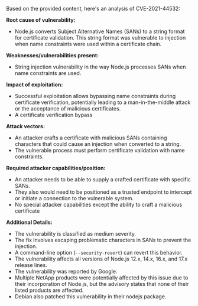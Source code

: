 Based on the provided content, here's an analysis of CVE-2021-44532:

**Root cause of vulnerability:**
- Node.js converts Subject Alternative Names (SANs) to a string format for certificate validation. This string format was vulnerable to injection when name constraints were used within a certificate chain.

**Weaknesses/vulnerabilities present:**
- String injection vulnerability in the way Node.js processes SANs when name constraints are used.

**Impact of exploitation:**
- Successful exploitation allows bypassing name constraints during certificate verification, potentially leading to a man-in-the-middle attack or the acceptance of malicious certificates.
- A certificate verification bypass

**Attack vectors:**
- An attacker crafts a certificate with malicious SANs containing characters that could cause an injection when converted to a string. 
- The vulnerable process must perform certificate validation with name constraints.

**Required attacker capabilities/position:**
- An attacker needs to be able to supply a crafted certificate with specific SANs.
- They also would need to be positioned as a trusted endpoint to intercept or initiate a connection to the vulnerable system.
- No special attacker capabilities except the ability to craft a malicious certificate

**Additional Details:**
- The vulnerability is classified as medium severity.
- The fix involves escaping problematic characters in SANs to prevent the injection.
- A command-line option (`--security-revert`) can revert this behavior.
- The vulnerability affects all versions of Node.js 12.x, 14.x, 16.x, and 17.x release lines.
- The vulnerability was reported by Google.
- Multiple NetApp products were potentially affected by this issue due to their incorporation of Node.js, but the advisory states that none of their listed products are affected.
- Debian also patched this vulnerability in their nodejs package.